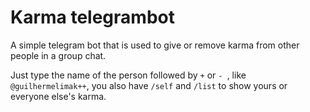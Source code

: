 # Karma telegrambot

A simple telegram bot that is used to give or remove karma from other people in a group chat.

Just type the name of the person followed by `+` or `- `, like `@guilhermelimak++`, you also have  `/self` and `/list`  to show yours or everyone else's karma.
